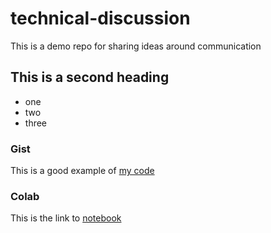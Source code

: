 # technical-discussion
This is a demo repo for sharing ideas around communication

## This is a second heading

* one
* two
* three

### Gist

This is a good example of [my code](https://gist.github.com/lplpAQP/c059c9d56938e47a14e0b54d3f1a805d)

### Colab

This is the link to [notebook](https://github.com/lplpAQP/technical-discussion/blob/main/technical_docs.ipynb)
